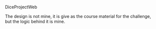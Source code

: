 DiceProjectWeb

The design is not mine, it is give as the course material for the challenge, but the logic behind it is mine.
